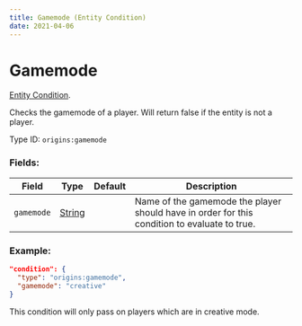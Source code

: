 ```yaml
---
title: Gamemode (Entity Condition)
date: 2021-04-06
---
```

# Gamemode

[Entity Condition](../entity_conditions.md).

Checks the gamemode of a player. Will return false if the entity is not a player.

Type ID: `origins:gamemode`

### Fields:

Field  | Type | Default | Description
-------|------|---------|-------------
`gamemode` | [String](../data_types/string.md) | | Name of the gamemode the player should have in order for this condition to evaluate to true.

### Example:

```json
"condition": {
  "type": "origins:gamemode",
  "gamemode": "creative"
}
```
This condition will only pass on players which are in creative mode.
